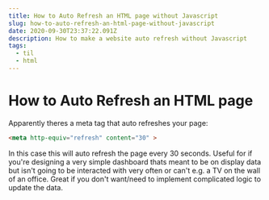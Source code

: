 ```yaml
---
title: How to Auto Refresh an HTML page without Javascript
slug: how-to-auto-refresh-an-html-page-without-javascript
date: 2020-09-30T23:37:22.091Z
description: How to make a website auto refresh without Javascript
tags:
  - til
  - html
---
```

# How to Auto Refresh an HTML page

Apparently theres a meta tag that auto refreshes your page:
```html
<meta http-equiv="refresh" content="30" >
```
In this case this will auto refresh the page every 30 seconds. Useful for if you're designing a very simple dashboard thats meant to be on display data but isn't going to be interacted with very often or can't e.g. a TV on the wall of an office. Great if you don't want/need to implement complicated logic to update the data.
